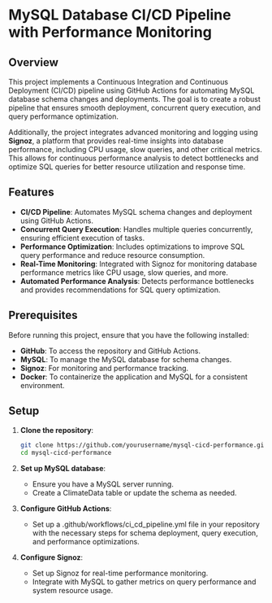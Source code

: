 # MySQL Database CI/CD Pipeline with Performance Monitoring

## Overview
This project implements a Continuous Integration and Continuous Deployment (CI/CD) pipeline using GitHub Actions for automating MySQL database schema changes and deployments. The goal is to create a robust pipeline that ensures smooth deployment, concurrent query execution, and query performance optimization. 

Additionally, the project integrates advanced monitoring and logging using **Signoz**, a platform that provides real-time insights into database performance, including CPU usage, slow queries, and other critical metrics. This allows for continuous performance analysis to detect bottlenecks and optimize SQL queries for better resource utilization and response time.

## Features
- **CI/CD Pipeline**: Automates MySQL schema changes and deployment using GitHub Actions.
- **Concurrent Query Execution**: Handles multiple queries concurrently, ensuring efficient execution of tasks.
- **Performance Optimization**: Includes optimizations to improve SQL query performance and reduce resource consumption.
- **Real-Time Monitoring**: Integrated with Signoz for monitoring database performance metrics like CPU usage, slow queries, and more.
- **Automated Performance Analysis**: Detects performance bottlenecks and provides recommendations for SQL query optimization.

## Prerequisites
Before running this project, ensure that you have the following installed:
- **GitHub**: To access the repository and GitHub Actions.
- **MySQL**: To manage the MySQL database for schema changes.
- **Signoz**: For monitoring and performance tracking.
- **Docker**: To containerize the application and MySQL for a consistent environment.

## Setup

1. **Clone the repository**:
   ```bash
   git clone https://github.com/yourusername/mysql-cicd-performance.git
   cd mysql-cicd-performance

2. **Set up MySQL database**:
    - Ensure you have a MySQL server running.
    - Create a ClimateData table or update the schema as needed.

3. **Configure GitHub Actions**:
    - Set up a .github/workflows/ci_cd_pipeline.yml file in your repository with the necessary steps for schema deployment, query execution, and performance optimizations.

4. **Configure Signoz**:
    - Set up Signoz for real-time performance monitoring.
    - Integrate with MySQL to gather metrics on query performance and system resource usage.


